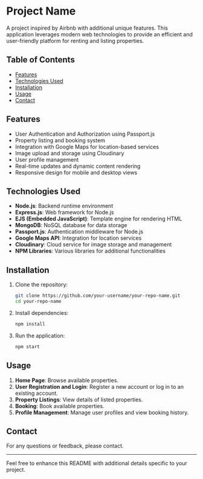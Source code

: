 # Project Name

A project inspired by Airbnb with additional unique features. This application leverages modern web technologies to provide an efficient and user-friendly platform for renting and listing properties.

## Table of Contents
- [Features](#features)
- [Technologies Used](#technologies-used)
- [Installation](#installation)
- [Usage](#usage)
- [Contact](#contact)

## Features
- User Authentication and Authorization using Passport.js
- Property listing and booking system
- Integration with Google Maps for location-based services
- Image upload and storage using Cloudinary
- User profile management
- Real-time updates and dynamic content rendering
- Responsive design for mobile and desktop views

## Technologies Used
- **Node.js**: Backend runtime environment
- **Express.js**: Web framework for Node.js
- **EJS (Embedded JavaScript)**: Template engine for rendering HTML
- **MongoDB**: NoSQL database for data storage
- **Passport.js**: Authentication middleware for Node.js
- **Google Maps API**: Integration for location services
- **Cloudinary**: Cloud service for image storage and management
- **NPM Libraries**: Various libraries for additional functionalities

## Installation
1. Clone the repository:
    ```bash
    git clone https://github.com/your-username/your-repo-name.git
    cd your-repo-name
    ```

2. Install dependencies:
    ```bash
    npm install
    ```


3. Run the application:
    ```bash
    npm start
    ```

## Usage
1. **Home Page**: Browse available properties.
2. **User Registration and Login**: Register a new account or log in to an existing account.
3. **Property Listings**: View details of listed properties.
4. **Booking**: Book available properties.
5. **Profile Management**: Manage user profiles and view booking history.


## Contact
For any questions or feedback, please contact.

---

Feel free to enhance this README with additional details specific to your project.
